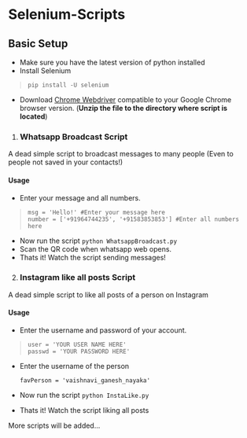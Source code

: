 # Selenium-Scripts

## Basic Setup
* Make sure you have the latest version of python installed
* Install Selenium
>`pip install -U selenium`
* Download [Chrome Webdriver](https://chromedriver.chromium.org/downloads) compatible to your Google Chrome browser version. (**Unzip the file to the directory where script is located**)

1.  ### Whatsapp Broadcast Script
A dead simple script to broadcast messages to many people (Even to people not saved in your contacts!)
#### Usage
* Enter your message and all numbers.
>     msg = 'Hello!' #Enter your message here
>     number = ['+91964744235', '+91583853853'] #Enter all numbers here
* Now run the script
    `python WhatsappBroadcast.py`
* Scan the QR code when whatsapp web opens.
* Thats it! Watch the script sending messages!

2.  ### Instagram like all posts Script
A dead simple script to like all posts of a person on Instagram
#### Usage
* Enter the username and password of your account.
>     user = 'YOUR USER NAME HERE'
>     passwd = 'YOUR PASSWORD HERE'

* Enter the username of the person

    `favPerson = 'vaishnavi_ganesh_nayaka'`

* Now run the script
    `python InstaLike.py`
* Thats it! Watch the script liking all posts

More scripts will be added...